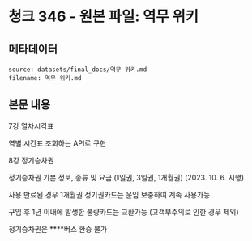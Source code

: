 # 청크 346 - 원본 파일: 역무 위키

## 메타데이터

```
source: datasets/final_docs/역무 위키.md
filename: 역무 위키.md
```

## 본문 내용

7강 열차시각표

역별 시간표 조회하는 API로 구현

8강 정기승차권

정기승차권 기본 정보, 종류 및 요금 (1일권, 3일권, 1개월권) (2023. 10. 6. 시행)

사용 만료된 경우 1개월권 정기권카드는 운임 보충하여 계속 사용가능

구입 후 1년 이내에 발생한 불량카드는 교환가능 (고객부주의로 인한 경우 제외)

정기승차권은 ****버스 환승 불가